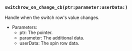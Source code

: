 ### `switchrow_on_change_cb(ptr:parameter:userData:)`

Handle when the switch row's value changes.
- Parameters:
  - ptr: The pointer.
  - parameter: The additional data.
  - userData: The spin row data.
